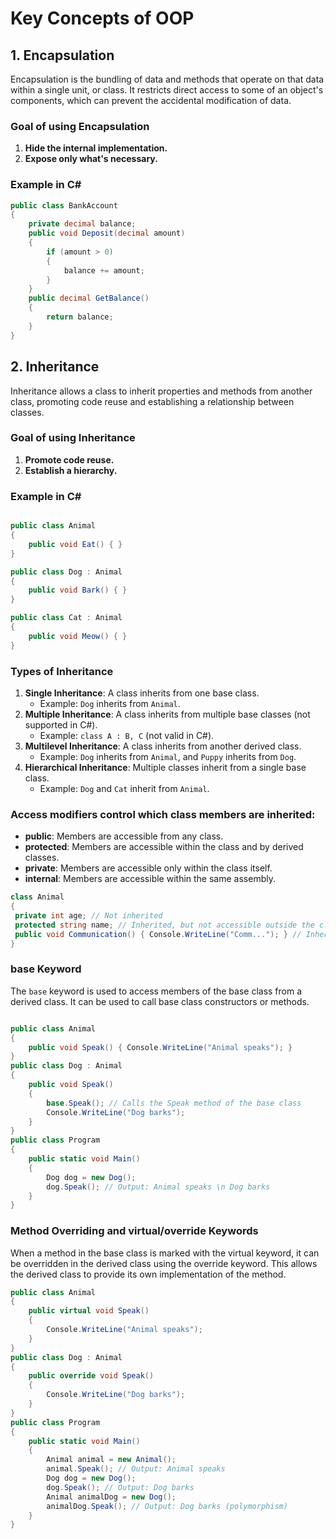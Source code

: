 ﻿#  Key Concepts of OOP

## 1. Encapsulation

Encapsulation is the bundling of data and methods that operate on that data within a single unit, or class.
It restricts direct access to some of an object's components, which can prevent the accidental modification of data.

### Goal of using Encapsulation

1. **Hide the internal implementation.**
1. **Expose only what's necessary.**

### Example in C#
```csharp
public class BankAccount
{
	private decimal balance;
	public void Deposit(decimal amount)
	{
		if (amount > 0)
		{
			balance += amount;
		}
	}
	public decimal GetBalance()
	{
		return balance;
	}
}
```



## 2. Inheritance

Inheritance allows a class to inherit properties and methods from another class, promoting code reuse and establishing a relationship between classes.

### Goal of using Inheritance
1. **Promote code reuse.**
1. **Establish a hierarchy.**

### Example in C#
```csharp

public class Animal
{
	public void Eat() { }
}

public class Dog : Animal
{
	public void Bark() { }
}

public class Cat : Animal
{
	public void Meow() { }
}
```

### Types of Inheritance

1. **Single Inheritance**: A class inherits from one base class.
	- Example: `Dog` inherits from `Animal`.
1. **Multiple Inheritance**: A class inherits from multiple base classes (not supported in C#).
	- Example: `class A : B, C` (not valid in C#).
1. **Multilevel Inheritance**: A class inherits from another derived class.
	- Example: `Dog` inherits from `Animal`, and `Puppy` inherits from `Dog`.
1. **Hierarchical Inheritance**: Multiple classes inherit from a single base class.
	- Example: `Dog` and `Cat` inherit from `Animal`.


### Access modifiers control which class members are inherited:

- **public**: Members are accessible from any class.
- **protected**: Members are accessible within the class and by derived classes.
- **private**: Members are accessible only within the class itself.
- **internal**: Members are accessible within the same assembly.


```csharp
class Animal
{
 private int age; // Not inherited
 protected string name; // Inherited, but not accessible outside the class hierarchy
 public void Communication() { Console.WriteLine("Comm..."); } // Inherited and accessible
} 

```



### base Keyword 

The `base` keyword is used to access members of the base class from a derived class. It can be used to call base class constructors or methods.
```csharp

public class Animal
{
	public void Speak() { Console.WriteLine("Animal speaks"); }
}
public class Dog : Animal
{
	public void Speak()
	{
		base.Speak(); // Calls the Speak method of the base class
		Console.WriteLine("Dog barks");
	}
}
public class Program
{
	public static void Main()
	{
		Dog dog = new Dog();
		dog.Speak(); // Output: Animal speaks \n Dog barks
	}
}
```





### Method Overriding and virtual/override Keywords

When a method in the base class is marked with the virtual keyword, it can be overridden in the
derived class using the override keyword. This allows the derived class to provide its own
implementation of the method.

```csharp
public class Animal
{
	public virtual void Speak()
	{
		Console.WriteLine("Animal speaks");
	}
}
public class Dog : Animal
{
	public override void Speak()
	{
		Console.WriteLine("Dog barks");
	}
}
public class Program
{
	public static void Main()
	{
		Animal animal = new Animal();
		animal.Speak(); // Output: Animal speaks
		Dog dog = new Dog();
		dog.Speak(); // Output: Dog barks
		Animal animalDog = new Dog();
		animalDog.Speak(); // Output: Dog barks (polymorphism)
	}
}
```
